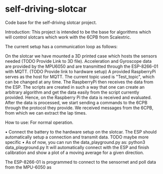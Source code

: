 # self-driving-slotcar
Code base for the self-driving slotcar project.

Introduction:
This project is intended to be the base for algorithms which will control slotcars which work with the 6CPB from Scalextric.

The current setup has a communication loop as follows:

On the slotcar we have mounted a 3D printed case which hosts the sensors needed (TODO Provide Link to 3D file).
Acceleration and Gyroscope data are provided by the MPU6050
 and are transmitted through the ESP-8266-01 with MQTT. (TODO Provide link to hardware setup)
A provided RaspberryPi serves as the host for MQTT. The current topic used is "Test_topic", which can be
changed at any time.
The RaspberryPi then receives the data from the ESP. The scripts are created in such a way that one can
create an arbitrary algorithm and get the data easily from the script currently provided. Hence, on the
Raspberry Pi the data is received and evaluated.
After the data is processed, we start sending a commands to the 6CPB through the protocol they provide.
We received messages from the 6CPB, from which we can extract the lap times.

How to use:
For normal operation.

• Connect the battery to the hardware setup on the slotcar. The ESP should automatically
    setup a connection and transmit data.
  TODO maybe more specific
• As of now, you can run the data_playground.py as:
    python3 data_playground.py
  It will automatically connect with the ESP and finish calibration and show a plot
  of a moving average for a given direction.










The ESP-8266-01 is programmed to connect to the sensornet and poll data from the MPU-6050 as